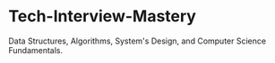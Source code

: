 # Tech-Interview-Mastery
Data Structures, Algorithms, System's Design, and Computer Science Fundamentals. 
